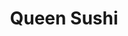 ---
layout: place
title: "Queen Sushi"
permalink: /pennsylvania/glenside/queen-sushi.html
stateAbbr: PA
stateName: Pennsylvania
cityName: Glenside
seo:
  name: "Queen Sushi"
  type: Restaurant
  links: https://www.queensushi.us/
description: "No-frills Asian eatery with a long menu covering various Chinese, Japanese & Thai staples. Looking for sushi in Glenside, Pennsylvania? Check out Queen Sushi..."
place_id: ChIJsT81a5uwxokRy1bIrGDV4RE
photos:
  - name: >-
      places/ChIJsT81a5uwxokRy1bIrGDV4RE/photos/AeeoHcJ9e0eQcIKaErnme2onhpHHb88KlrZ6zk_ueDcE7T0Qa8KH-RaAO2KGZLN-IHZWS121QuKCKAeRHL4cCQqt5VGwxipZXqkW2Tbn6YduGzcKxKczvlbK4mJBOC3kiMI2_ls-aKlH1X5c1OXIKzZ_6xZJag4tnj9yTmMJV8MjU0wDHJnauIRWFGZIpoz2bfeTJKBO-rzRD1DbGI7mD47dRWFzcSiLTECGz6lfoumRjF4rZWjmMs1oT17T-V49iV5y8EbgFT9r9ZO4ZUiyTiX2Ucy69TVJAL1VaJY5lZ6toVNSEFPHV8ImtqaLphJ8_DaCmlDhvG1AD67YgyXpnlWG_1g__GAIQBxzc4qzQlhL3D9PapN56aPZ7Kk673YLaxkXFpAc8nuZ6yYCFtygkC5_JHWWPtBuXhoMXCFYAUKRGdM
    widthPx: 2048
    heightPx: 1536
    authorAttributions:
      - displayName: z Michelle
        uri: https://maps.google.com/maps/contrib/102123207991511673386
        photoUri: >-
          https://lh3.googleusercontent.com/a/ACg8ocKl6p0422fg6XoSLAoHKbW-72SmvlRd4BGa77vzKBI7YpZ9tA=s100-p-k-no-mo
    flagContentUri: >-
      https://www.google.com/local/imagery/report/?cb_client=maps_api_places.places_api&image_key=!1e10!2sCIHM0ogKEICAgIDh15meWw&hl=en-US
    googleMapsUri: >-
      https://www.google.com/maps/place//data=!3m4!1e2!3m2!1sCIHM0ogKEICAgIDh15meWw!2e10!4m2!3m1!1s0x89c6b09b6b353fb1:0x11e1d560acc856cb
  - name: >-
      places/ChIJsT81a5uwxokRy1bIrGDV4RE/photos/AeeoHcLxezoiLw44kcfs3X_W8Yhj-nHYY0puSaXr3h3fqP8A4J8NEdGfAVA2tBCO1J_-oSaJIcguhK2l8intbCJV8uu60rtoVnPRYEipXR2x3CdzI-SzD9shqMnv3Jwwr2Dias9ZHAQpiCQgxvzXS_7MVvDgOd9iXIkyBrIwnrMvc8-hrmrdwmEG0RFMVWu4WWuKzsI3BFFaXSLa08jzq5Bs_siMUWAqfVu0mg_lYLQan-_HUA0uFrD1982tB3tgXMQ7sKx6MGsNKZ_I5X0To0rTHXY3ktAFjtFt2Q8dVIWddFT8glhMFfeuA8I-RFDjcthvTn0b39zl_b71kqQ05LwEcTs8v0Otlg4v01IhtGEmQLRFpauVuzttJlsOAEbfB6EcmW_zloY2X6WQ62MhMWbwFfz3dLbJyoF1dbNCAah72Zwbmg
    widthPx: 4032
    heightPx: 3024
    authorAttributions:
      - displayName: Cassie Foley
        uri: https://maps.google.com/maps/contrib/104209011088588356267
        photoUri: >-
          https://lh3.googleusercontent.com/a-/ALV-UjUnFkfBVegNExJl0You9933MCl3XRGBrQucz83CBeymt6q0DSkS=s100-p-k-no-mo
    flagContentUri: >-
      https://www.google.com/local/imagery/report/?cb_client=maps_api_places.places_api&image_key=!1e10!2sCIHM0ogKEICAgICc_7XQFA&hl=en-US
    googleMapsUri: >-
      https://www.google.com/maps/place//data=!3m4!1e2!3m2!1sCIHM0ogKEICAgICc_7XQFA!2e10!4m2!3m1!1s0x89c6b09b6b353fb1:0x11e1d560acc856cb
  - name: >-
      places/ChIJsT81a5uwxokRy1bIrGDV4RE/photos/AeeoHcIvgLfnNxoW9pNExRjLPTFVsfq3df7mObhzKkKo0tRD183lawq17OOjaghzVKY_GJJjhBd6vIKRTuiEStp3pD6G7lIHwrMERVT5XXY4dn0AdT_U7xTtxmsm83ZaENcrXcQkt9zJ_mcaGLEPmPV9WT8Nt5g9DpPCKITnVxMWJHM6RIvURV5JLZwRa5GkusrSZWs525a4UTPxO7pR8EhSlXzA2ih5p-1iDzKkzM287V276IFY0pB3_p_QjIlzeOKj8ZRlYt9rbC0zwGhgzyd6plVIdUr0-x06TD-3gynLxxj87qqxFRDhwblTLwnJj8KiVm1wEb0Bim-4EuIboadnQDbxai4rfzJtxeXLHPOE3x35RUX2pdgzrWXuqEJbqJ6KGUs2c0yUXLi-b01-DmUkENsrxxKTw9AvxCqNouyHv4GpI7E
    widthPx: 3024
    heightPx: 4032
    authorAttributions:
      - displayName: Yocasta T Serrata
        uri: https://maps.google.com/maps/contrib/112455280138155545483
        photoUri: >-
          https://lh3.googleusercontent.com/a/ACg8ocISeswcDlaQ8MtUA5vEp1Mv-gXqdMEfGiYrVJNn_U-c8yRQiQ=s100-p-k-no-mo
    flagContentUri: >-
      https://www.google.com/local/imagery/report/?cb_client=maps_api_places.places_api&image_key=!1e10!2sCIHM0ogKEICAgICqh9fOrAE&hl=en-US
    googleMapsUri: >-
      https://www.google.com/maps/place//data=!3m4!1e2!3m2!1sCIHM0ogKEICAgICqh9fOrAE!2e10!4m2!3m1!1s0x89c6b09b6b353fb1:0x11e1d560acc856cb
  - name: >-
      places/ChIJsT81a5uwxokRy1bIrGDV4RE/photos/AeeoHcJPP-QvA5G0SiG3LyWEBhyionXa_bZkEiPFVdkqSHuLS4RUwAaTTXi9kYv2O1WHKVM9xjQCjWqu1IP-OJov-3OU-c2DDZrOjgVffoubYwE8t2YDPB_IFmhl_5kwfGurH9Alw36Mjl9MPU-JsVnQmvLpHhylWYlfjOjrpo7D8yvlV4RmE5XwG0DwYu_Bd7v9Fb8Tl4PfD0RyP3Nvxiov0C3hxurU4ScA-6e8gkk7twC5WPxH7-FcRQ7-yvVhfbPRU2ztHzwrUGyzmB65yQu_KdhC6BjQsHyzlasr40SFYE1WHAHVTYwAZzJkQRugqo3DCIDt7QFsR8hdvHpqy8xBWZeCaFns7RucRG6FKWWTDoXAViWBz32hmoafP1WwztBq87Z673IgDQRTKKWSjkAwmAph5Hzp4Pn6XH9eFyt5WwEwkA
    widthPx: 3000
    heightPx: 4000
    authorAttributions:
      - displayName: Isiah Black
        uri: https://maps.google.com/maps/contrib/109415882703286639555
        photoUri: >-
          https://lh3.googleusercontent.com/a-/ALV-UjV2L4upVwd5Hm5kWEqd6m4QUTxfu9q-Dy65C-Gg7QSMPPsweGofCA=s100-p-k-no-mo
    flagContentUri: >-
      https://www.google.com/local/imagery/report/?cb_client=maps_api_places.places_api&image_key=!1e10!2sCIHM0ogKEICAgIDj9NOZeQ&hl=en-US
    googleMapsUri: >-
      https://www.google.com/maps/place//data=!3m4!1e2!3m2!1sCIHM0ogKEICAgIDj9NOZeQ!2e10!4m2!3m1!1s0x89c6b09b6b353fb1:0x11e1d560acc856cb
  - name: >-
      places/ChIJsT81a5uwxokRy1bIrGDV4RE/photos/AeeoHcKbI-GVhO2IdP_WeTQzGWZHfMpfLvL8PQGDRDM7TV0XIlxtWAt1Qd46bwlBoEtfXRC2hKR1rpepLrLRo2Wdl2AQ-lAVKdNe2_9fq2OU4j6VTqxiKm-b-BDVsXPZ2gp14BJnPwH_f_tN9PBEzxJdAyhWDQNrwKb_CrEEhLp3lSAtSwc6qJRM28m-vHxwWqVylHPasTC9iLrhyy_wuK0nzcxxlWAkmWrOBqUA6diGfrvKD24WyiIMRf1Rk_XeaRu7aTR6yCBhK5hPMUaKystknD-ZxgWs9T_yf7-XoxmQyYTbWrATDooZ9HwjdxT18MCUkFcs6f_5_CP5zdruESlk3ooUtpaodKtjXsl8Jb7s3Zd2eWNV3hw68UnNudfwkmWR-rLfM6jOE2-BvBu53T5u3g0vUTbB8XwwZLtMBznXNQ6DKA
    widthPx: 4048
    heightPx: 3036
    authorAttributions:
      - displayName: Jessie Guinn, Jr.
        uri: https://maps.google.com/maps/contrib/110411269804597617987
        photoUri: >-
          https://lh3.googleusercontent.com/a-/ALV-UjXK-NlBuy3Vjn2DEHy0PYUmdTkmHWQFVCbZgX0pbRnrcdqh63SndQ=s100-p-k-no-mo
    flagContentUri: >-
      https://www.google.com/local/imagery/report/?cb_client=maps_api_places.places_api&image_key=!1e10!2sCIHM0ogKEICAgIC4sP__Wg&hl=en-US
    googleMapsUri: >-
      https://www.google.com/maps/place//data=!3m4!1e2!3m2!1sCIHM0ogKEICAgIC4sP__Wg!2e10!4m2!3m1!1s0x89c6b09b6b353fb1:0x11e1d560acc856cb
  - name: >-
      places/ChIJsT81a5uwxokRy1bIrGDV4RE/photos/AeeoHcJueXUTM68SmtlpY4KvT2AuK5QWj-sQSQH1UgmDK5AQ5HcSjqWO4ttczP6m5l7JZcqg2GWqefk-GRbhnuu775Px1Zz5rmvUzUNB93NjyqGJCJyb093hvghNmKjG6-t2fTitd95xP8JM65W4cDPTBONeUI4R2KIJeJ8nZh7Xhq7K4wNNjg6Yl3BlIxi9EZvcfZLWKUyENV-o0mwxHhG8VGAsqOGGZQVvjMyLVraEq2Iv_jO6RG3PryYuv3PS0PE-SzA0ARq5Wf0vL8ZQk2IQoBg6lESmN9p8nYP-ulSAIEtP25-yveMqWhl7Z46EG2u6nZz8InIm3pkS5rINYLvhnqnqxEUYIGHUOmQ3W1IGPtaf_-FmfUu40TsMnYVgxsSqnQvBUAx1PwuOpfMFPpI1ksB018mtcbiwldsr6k6ri64zUY1X
    widthPx: 4800
    heightPx: 2700
    authorAttributions:
      - displayName: Patrick Burke
        uri: https://maps.google.com/maps/contrib/114695818042927789827
        photoUri: >-
          https://lh3.googleusercontent.com/a-/ALV-UjVYWCVL46Zea0iv1ozPr1VOoewc57r5ci7wRgPq6d3MKFBuTdU=s100-p-k-no-mo
    flagContentUri: >-
      https://www.google.com/local/imagery/report/?cb_client=maps_api_places.places_api&image_key=!1e10!2sCIHM0ogKEICAgIDEsNf04gE&hl=en-US
    googleMapsUri: >-
      https://www.google.com/maps/place//data=!3m4!1e2!3m2!1sCIHM0ogKEICAgIDEsNf04gE!2e10!4m2!3m1!1s0x89c6b09b6b353fb1:0x11e1d560acc856cb
  - name: >-
      places/ChIJsT81a5uwxokRy1bIrGDV4RE/photos/AeeoHcJSJX_3e_IWdTZzU-LInURzvJYmPKy9u4i6uEDkvgRIl_KGBQs5bM3rOy1wu3ctkQlXPViD2PoEZy7IkgsYsV6YvckUb1cDdJGw22RA_n73rzyvuO7LPIqctvJXNgebBTZq9l3cFdmfTN0BL-tDLU1UMBBb-MktnGTQ5BXAOz2N_w00KtaLcTXDQ-Lllz2azhEbh6Kv4dmLsj8F85VL3vcUtBxExcmQmnr_a0zmEBo_S6OujTca8LjrQrAKfQ4S3NjJI2Fdw3B3Jh23yXnHofkp8Grh18IYjJOi3wJn5l40srnD-ilnlG0B_hsdSSV-b6TXICjXvlD324PHHOlzbl2rqps-qjC9q1KdomfeDikNPs7iqI7iV_3oCnt7DQUixcQ-WdrwUZPnPnDNdYCVCdjNomaDrm8p9htftKk0bgWIteX5
    widthPx: 4656
    heightPx: 2620
    authorAttributions:
      - displayName: Deniz Turkmen
        uri: https://maps.google.com/maps/contrib/100553890278215099030
        photoUri: >-
          https://lh3.googleusercontent.com/a-/ALV-UjUQixi_6IdlUaoxlkIHqShT7T7l_-v3wSycZg7SvMRXl7baA-BuzQ=s100-p-k-no-mo
    flagContentUri: >-
      https://www.google.com/local/imagery/report/?cb_client=maps_api_places.places_api&image_key=!1e10!2sCIHM0ogKEICAgICk3d2b9gE&hl=en-US
    googleMapsUri: >-
      https://www.google.com/maps/place//data=!3m4!1e2!3m2!1sCIHM0ogKEICAgICk3d2b9gE!2e10!4m2!3m1!1s0x89c6b09b6b353fb1:0x11e1d560acc856cb
  - name: >-
      places/ChIJsT81a5uwxokRy1bIrGDV4RE/photos/AeeoHcKnnMXWf2uWXAQsPYbyEnZNe5cgsu4N_hpIEVttj6ARdxHZxYVSfATBlImcG0CXQZFT5FdK_cuOcvtJ_4IMjQvuv0oE9vti0SHrNS2GSC8gFo4gvz0byUlvm4T4MyI1MTfSgqDaJLgoE-XOAm6K0zcVOxpVuFQ_tjo5NvUyu3kay3s5ak42ckTzc76vOopyVq6nyltJ_On72I1wWBQ5HVomODEdBInrnvczJEmJTWfHrke8pHPs0HKagNSjpL8DuvTZAvTZdOqp6xEFZI7YB4k9spCoRelxfIGRVVUzchtklmQBwp3ZAXXNsDkiTb9gCQ0Bz9KEuraHYP6V1sMfpgTQFVxkis9T7Vmt9IcmPdxE6AoEfUkCcpPicD8LEZvTGFLtFLVLSiJvmdUOOLTxr_qkL2iIeEB0MHFbuvCfn_Jipg
    widthPx: 4032
    heightPx: 3024
    authorAttributions:
      - displayName: Tracy Nelson
        uri: https://maps.google.com/maps/contrib/114798709455771656031
        photoUri: >-
          https://lh3.googleusercontent.com/a-/ALV-UjVOjjiu4QuGtcA6T9TjgyoWjGWgZ3qB7cukCAqCP9pKyXPFz4is=s100-p-k-no-mo
    flagContentUri: >-
      https://www.google.com/local/imagery/report/?cb_client=maps_api_places.places_api&image_key=!1e10!2sCIHM0ogKEICAgICE_tmnQQ&hl=en-US
    googleMapsUri: >-
      https://www.google.com/maps/place//data=!3m4!1e2!3m2!1sCIHM0ogKEICAgICE_tmnQQ!2e10!4m2!3m1!1s0x89c6b09b6b353fb1:0x11e1d560acc856cb
  - name: >-
      places/ChIJsT81a5uwxokRy1bIrGDV4RE/photos/AeeoHcLCHjjHQDEsKKPPlDE2Zj1Qi4doiSvH-dZJPdAGUMx-Swior3XwJd_IZ8m2y8EG6BuoDgMCTRhRmKw7x9MPa1aMrF2OYl4MzYx7YDNKHL1bKeq8Gsj95fmC-pTHuG4-M4YxP5sWt9d-X40YfyLLLP_nJKuvYghdQsehSIPo9bUWJ1P-CIwEvhGbC49Uv7tf5oqCp5NilnbWr5jNcJYw-h5I1hnSfp-nCUc3BqoTOBm5bNEcUXK8hwpk50zYdyW_Wcpa3l9gHNNjR7Kz1buRc9r1omlhBndnbbStdAbqjRm6vjUwadbQu6tSGRsl8Xfr3f_D5zhyvnwMkpurF34s1RMqshBFgisgdU1xuuNzKljfPT_QRqCYfwm9Oea92gs7NSoYXiwiPDpVLArXxZhIa0ekwxFDU47RslRZ5VMRMJeacw
    widthPx: 3000
    heightPx: 4000
    authorAttributions:
      - displayName: Isiah Black
        uri: https://maps.google.com/maps/contrib/109415882703286639555
        photoUri: >-
          https://lh3.googleusercontent.com/a-/ALV-UjV2L4upVwd5Hm5kWEqd6m4QUTxfu9q-Dy65C-Gg7QSMPPsweGofCA=s100-p-k-no-mo
    flagContentUri: >-
      https://www.google.com/local/imagery/report/?cb_client=maps_api_places.places_api&image_key=!1e10!2sCIHM0ogKEICAgIDj9NOZOQ&hl=en-US
    googleMapsUri: >-
      https://www.google.com/maps/place//data=!3m4!1e2!3m2!1sCIHM0ogKEICAgIDj9NOZOQ!2e10!4m2!3m1!1s0x89c6b09b6b353fb1:0x11e1d560acc856cb
  - name: >-
      places/ChIJsT81a5uwxokRy1bIrGDV4RE/photos/AeeoHcLvX3nKBFixp_YMRfru1_wL2yErQOQocfWLNly0uCGGSlPhw7dcUBq4uVfCKhiUeDj0Nb9PsvmR-9rlAzNj1AmoWGQ4pSH-LxcceFtpCtwaYXObkwekZ74yyPVT7DpNbBXLN7NkE0DlfLMm_U7eXHk7C-mKdXU8J4ycPMjjyhn_2wzwDiBcLqhXSqYduLTrDdLHPglxXOqCxR5tS3oT4DCBOxnoQqxbtA3xJJNrJqlr1YR0w_-S4AcrKuiq10Xwrv3hy6V1RGDPGK-vapocpDgPbS9p9zYCA_cFpXYYM54L3JibI-qrHyYzGc1ItVxa5YCYy_iJQzmRWa8ml17qiiuO4hjZRxOiuThyex2rib8JCSpgzRSWrtQgTq8nNkd9KOSjJTwvU7yQJYiS2RhAtCqLNEMPZ0cSqbZsHqSgah9F5Sg
    widthPx: 3024
    heightPx: 4032
    authorAttributions:
      - displayName: Allona Briggs
        uri: https://maps.google.com/maps/contrib/102652440222288400777
        photoUri: >-
          https://lh3.googleusercontent.com/a/ACg8ocJiH2aX24EXhjPsUDgpGnKo2I7XjfvffQ9lpSZBJgatoK1Jdg=s100-p-k-no-mo
    flagContentUri: >-
      https://www.google.com/local/imagery/report/?cb_client=maps_api_places.places_api&image_key=!1e10!2sCIHM0ogKEICAgIDc4tSkvAE&hl=en-US
    googleMapsUri: >-
      https://www.google.com/maps/place//data=!3m4!1e2!3m2!1sCIHM0ogKEICAgIDc4tSkvAE!2e10!4m2!3m1!1s0x89c6b09b6b353fb1:0x11e1d560acc856cb
address: 281 N Keswick Ave, Glenside, PA 19038, USA
street: 281 N Keswick Ave
city: Glenside
state: PA
zip: '19038'
country: USA
neighborhood: null
latitude: '40.106136'
longitude: '-75.146965'
accessibility_options:
  wheelchairAccessibleParking: true
  wheelchairAccessibleEntrance: true
business_status: OPERATIONAL
name: Queen Sushi
google_maps_links:
  directionsUri: >-
    https://www.google.com/maps/dir//''/data=!4m7!4m6!1m1!4e2!1m2!1m1!1s0x89c6b09b6b353fb1:0x11e1d560acc856cb!3e0
  placeUri: https://maps.google.com/?cid=1288545579597059787
  writeAReviewUri: >-
    https://www.google.com/maps/place//data=!4m3!3m2!1s0x89c6b09b6b353fb1:0x11e1d560acc856cb!12e1
  reviewsUri: >-
    https://www.google.com/maps/place//data=!4m4!3m3!1s0x89c6b09b6b353fb1:0x11e1d560acc856cb!9m1!1b1
  photosUri: >-
    https://www.google.com/maps/place//data=!4m3!3m2!1s0x89c6b09b6b353fb1:0x11e1d560acc856cb!10e5
primary_type: Sushi Restaurant
opening_hours:
  regular: null
  current: null
secondary_opening_hours:
  regular:
    weekdayDescriptions: null
    type: null
  current:
    weekdayDescriptions: null
    type: null
phone: (215) 887-0602
price_level: PRICE_LEVEL_MODERATE
price_range: $10 &ndash; $20
rating: '3.9'
rating_count: 183
website: https://www.queensushi.us/
reviews:
  - name: >-
      places/ChIJsT81a5uwxokRy1bIrGDV4RE/reviews/ChdDSUhNMG9nS0VJQ0FnSURfOUlqYy1nRRAB
    relativePublishTimeDescription: 2 months ago
    rating: 2
    text:
      text: >-
        Coming from an African American male who cooks Asian cuisine very well,
        I was super disappointed. The Thai chicken red curry was so watery. My
        woman ordered shrimp pad thai and that was the worse. The waiter told us
        it was the fish sauce that taste like its bad.. no how about bad
        shrimp.. The only thing we enjoyed was the sushi and even the wasabi was
        old smh.. I guess being black they thought we didn’t know better. Would
        NEVER eat here again.
      languageCode: en
    originalText:
      text: >-
        Coming from an African American male who cooks Asian cuisine very well,
        I was super disappointed. The Thai chicken red curry was so watery. My
        woman ordered shrimp pad thai and that was the worse. The waiter told us
        it was the fish sauce that taste like its bad.. no how about bad
        shrimp.. The only thing we enjoyed was the sushi and even the wasabi was
        old smh.. I guess being black they thought we didn’t know better. Would
        NEVER eat here again.
      languageCode: en
    authorAttribution:
      displayName: Kevin bullock
      uri: https://www.google.com/maps/contrib/115383058793823128271/reviews
      photoUri: >-
        https://lh3.googleusercontent.com/a-/ALV-UjWwg3UT5FoR3aS0yhbl3xrpdyrgB7s_EpkVi0KhueqGaZZDoCY=s128-c0x00000000-cc-rp-mo
    publishTime: '2025-01-22T01:31:11.922745Z'
    flagContentUri: >-
      https://www.google.com/local/review/rap/report?postId=ChdDSUhNMG9nS0VJQ0FnSURfOUlqYy1nRRAB&d=17924085&t=1
    googleMapsUri: >-
      https://www.google.com/maps/reviews/data=!4m6!14m5!1m4!2m3!1sChdDSUhNMG9nS0VJQ0FnSURfOUlqYy1nRRAB!2m1!1s0x89c6b09b6b353fb1:0x11e1d560acc856cb
  - name: >-
      places/ChIJsT81a5uwxokRy1bIrGDV4RE/reviews/ChZDSUhNMG9nS0VJQ0FnTUNBeGNlUEZ3EAE
    relativePublishTimeDescription: 2 months ago
    rating: 5
    text:
      text: >-
        We had already stopped at three other places to try and find food late
        in the evening and all of them had closed their kitchens before finding
        this great diamond in the rough.


        They were kind enough to make us take out even though they closed in 5
        minutes and took our somewhat large order very seriously and all the
        food was hot and fresh made.


        All of the food was very tasty and we still had plenty left over when we
        were full. The egg rolls were my favorite and the pork egg rolls were
        especially good.


        We look forward to coming back to this place during normal hours in the
        future!
      languageCode: en
    originalText:
      text: >-
        We had already stopped at three other places to try and find food late
        in the evening and all of them had closed their kitchens before finding
        this great diamond in the rough.


        They were kind enough to make us take out even though they closed in 5
        minutes and took our somewhat large order very seriously and all the
        food was hot and fresh made.


        All of the food was very tasty and we still had plenty left over when we
        were full. The egg rolls were my favorite and the pork egg rolls were
        especially good.


        We look forward to coming back to this place during normal hours in the
        future!
      languageCode: en
    authorAttribution:
      displayName: Ryan Haines
      uri: https://www.google.com/maps/contrib/105590287804407958154/reviews
      photoUri: >-
        https://lh3.googleusercontent.com/a-/ALV-UjWYNxSjTqYejJPZdNNdhfXC7qj7G1E5vpw-_lGyHBGTgKBm8w1gqw=s128-c0x00000000-cc-rp-mo-ba5
    publishTime: '2025-02-02T15:15:12.458884Z'
    flagContentUri: >-
      https://www.google.com/local/review/rap/report?postId=ChZDSUhNMG9nS0VJQ0FnTUNBeGNlUEZ3EAE&d=17924085&t=1
    googleMapsUri: >-
      https://www.google.com/maps/reviews/data=!4m6!14m5!1m4!2m3!1sChZDSUhNMG9nS0VJQ0FnTUNBeGNlUEZ3EAE!2m1!1s0x89c6b09b6b353fb1:0x11e1d560acc856cb
  - name: >-
      places/ChIJsT81a5uwxokRy1bIrGDV4RE/reviews/ChdDSUhNMG9nS0VJQ0FnSURqOU5QeG9RRRAB
    relativePublishTimeDescription: 11 months ago
    rating: 4
    text:
      text: >-
        It's a nice quaint spot in Keswick with above average food and I like
        the atmosphere' it is as nice as you'd expect a casual restaurant to be.
        The people were friendly and the food presentation and speed of prep
        were great. Highly recommend. Try the Black.Dragon Roll.
      languageCode: en
    originalText:
      text: >-
        It's a nice quaint spot in Keswick with above average food and I like
        the atmosphere' it is as nice as you'd expect a casual restaurant to be.
        The people were friendly and the food presentation and speed of prep
        were great. Highly recommend. Try the Black.Dragon Roll.
      languageCode: en
    authorAttribution:
      displayName: Isiah Black
      uri: https://www.google.com/maps/contrib/109415882703286639555/reviews
      photoUri: >-
        https://lh3.googleusercontent.com/a-/ALV-UjV2L4upVwd5Hm5kWEqd6m4QUTxfu9q-Dy65C-Gg7QSMPPsweGofCA=s128-c0x00000000-cc-rp-mo-ba3
    publishTime: '2024-04-30T04:15:22.128962Z'
    flagContentUri: >-
      https://www.google.com/local/review/rap/report?postId=ChdDSUhNMG9nS0VJQ0FnSURqOU5QeG9RRRAB&d=17924085&t=1
    googleMapsUri: >-
      https://www.google.com/maps/reviews/data=!4m6!14m5!1m4!2m3!1sChdDSUhNMG9nS0VJQ0FnSURqOU5QeG9RRRAB!2m1!1s0x89c6b09b6b353fb1:0x11e1d560acc856cb
  - name: >-
      places/ChIJsT81a5uwxokRy1bIrGDV4RE/reviews/ChZDSUhNMG9nS0VJQ0FnSURsOWZTYU1BEAE
    relativePublishTimeDescription: a year ago
    rating: 5
    text:
      text: >-
        5 stars all around. Great food, decent prices, and a lot of variety
        (including meat alternatives). I got the vegetarian general tso's which
        was amazing and a sweet potato tempura roll. The person I went with (who
        is a big meat eater) got a salmon sushi and shrimp mei fun. He even kept
        taking the vegetarian chicken off my plate! So I think that means it's
        pretty good. Great portion sizes for the prices too! Will definitely be
        going back!
      languageCode: en
    originalText:
      text: >-
        5 stars all around. Great food, decent prices, and a lot of variety
        (including meat alternatives). I got the vegetarian general tso's which
        was amazing and a sweet potato tempura roll. The person I went with (who
        is a big meat eater) got a salmon sushi and shrimp mei fun. He even kept
        taking the vegetarian chicken off my plate! So I think that means it's
        pretty good. Great portion sizes for the prices too! Will definitely be
        going back!
      languageCode: en
    authorAttribution:
      displayName: Arianna Logan
      uri: https://www.google.com/maps/contrib/115935710903260726792/reviews
      photoUri: >-
        https://lh3.googleusercontent.com/a-/ALV-UjVTUWEAzGExmQfvTAw_nbeEup_8aFv-YjBhrbJ3UNFc_xe7DDZ5Qg=s128-c0x00000000-cc-rp-mo-ba4
    publishTime: '2023-12-03T03:06:50.605931Z'
    flagContentUri: >-
      https://www.google.com/local/review/rap/report?postId=ChZDSUhNMG9nS0VJQ0FnSURsOWZTYU1BEAE&d=17924085&t=1
    googleMapsUri: >-
      https://www.google.com/maps/reviews/data=!4m6!14m5!1m4!2m3!1sChZDSUhNMG9nS0VJQ0FnSURsOWZTYU1BEAE!2m1!1s0x89c6b09b6b353fb1:0x11e1d560acc856cb
  - name: >-
      places/ChIJsT81a5uwxokRy1bIrGDV4RE/reviews/ChZDSUhNMG9nS0VJQ0FnSUNmLVlLMllnEAE
    relativePublishTimeDescription: 3 months ago
    rating: 1
    text:
      text: >-
        Came in for lunch on a Monday, we were the only table. We both ordered
        from the lunch menu and got a Long Island roll.  The coke was flat, used
        to come in a can. I ordered shrimp with vegetables lunch special with
        egg roll and pork fried rice. I got chicken with vegetables- they gave
        me the wrong protein. Egg roll looked old and was burned, fried
        rice/pork was old. Sushi roll was marginal.... nothing I would order
        again but admittedly I have extremely high standards when it comes to
        sushi. Same with my partner's meal, it was not good. Will likely never
        go back for lunch and may stop ordering altogether.  The takeout I've
        had from Queen is usually pretty good so I'm not sure why the food
        served to us in the restaurant was such poor quality. Also, hospitable?
        Not here. Do they ever smile?  We had extremely limited interaction with
        the staff -- they were only there to seat us, take order and then drop
        off the sushi. They didn't once ask us if the food was any good.


        Left most of my food on my plate. I was in a rush and didn't feel like
        explaining all of this but for context I barely ate any rice, two bites
        of sushi, one bite of my burned egg roll and ate only a part of the
        portion of the veggies/chicken.  Extremely underwhelming and
        disappointing!
      languageCode: en
    originalText:
      text: >-
        Came in for lunch on a Monday, we were the only table. We both ordered
        from the lunch menu and got a Long Island roll.  The coke was flat, used
        to come in a can. I ordered shrimp with vegetables lunch special with
        egg roll and pork fried rice. I got chicken with vegetables- they gave
        me the wrong protein. Egg roll looked old and was burned, fried
        rice/pork was old. Sushi roll was marginal.... nothing I would order
        again but admittedly I have extremely high standards when it comes to
        sushi. Same with my partner's meal, it was not good. Will likely never
        go back for lunch and may stop ordering altogether.  The takeout I've
        had from Queen is usually pretty good so I'm not sure why the food
        served to us in the restaurant was such poor quality. Also, hospitable?
        Not here. Do they ever smile?  We had extremely limited interaction with
        the staff -- they were only there to seat us, take order and then drop
        off the sushi. They didn't once ask us if the food was any good.


        Left most of my food on my plate. I was in a rush and didn't feel like
        explaining all of this but for context I barely ate any rice, two bites
        of sushi, one bite of my burned egg roll and ate only a part of the
        portion of the veggies/chicken.  Extremely underwhelming and
        disappointing!
      languageCode: en
    authorAttribution:
      displayName: Kristen S
      uri: https://www.google.com/maps/contrib/117873309895678656565/reviews
      photoUri: >-
        https://lh3.googleusercontent.com/a/ACg8ocKUnlu7DafszOdKs4T6beIZm8-VPD5OJe8fdKbmR7L0ZGs-4w=s128-c0x00000000-cc-rp-mo
    publishTime: '2024-12-30T19:11:45.769479Z'
    flagContentUri: >-
      https://www.google.com/local/review/rap/report?postId=ChZDSUhNMG9nS0VJQ0FnSUNmLVlLMllnEAE&d=17924085&t=1
    googleMapsUri: >-
      https://www.google.com/maps/reviews/data=!4m6!14m5!1m4!2m3!1sChZDSUhNMG9nS0VJQ0FnSUNmLVlLMllnEAE!2m1!1s0x89c6b09b6b353fb1:0x11e1d560acc856cb
parking_options:
  paidStreetParking: true
  valetParking: false
payment_options:
  acceptsCreditCards: true
  acceptsDebitCards: true
  acceptsCashOnly: false
  acceptsNfc: true
allow_dogs: null
curbside_pickup: null
delivery: true
dine_in: true
good_for_children: true
good_for_groups: true
good_for_sports: false
live_music: false
menu_for_children: false
outdoor_seating: false
reservable: true
restroom: true
serves_beer: false
serves_breakfast: false
serves_brunch: false
serves_cocktails: false
serves_coffee: false
serves_dinner: true
serves_dessert: true
serves_lunch: true
serves_vegetarian_food: true
serves_wine: false
takeout: true
summary: >-
  No-frills Asian eatery with a long menu covering various Chinese, Japanese &
  Thai staples.

---